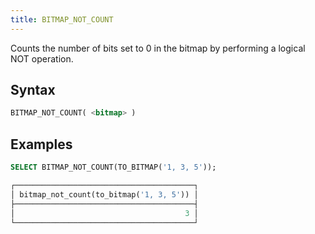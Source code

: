 ```yaml
---
title: BITMAP_NOT_COUNT
---
```


Counts the number of bits set to 0 in the bitmap by performing a logical NOT operation.

## Syntax

```sql
BITMAP_NOT_COUNT( <bitmap> )
```

## Examples

```sql
SELECT BITMAP_NOT_COUNT(TO_BITMAP('1, 3, 5'));

┌────────────────────────────────────────┐
│ bitmap_not_count(to_bitmap('1, 3, 5')) │
├────────────────────────────────────────┤
│                                      3 │
└────────────────────────────────────────┘
```